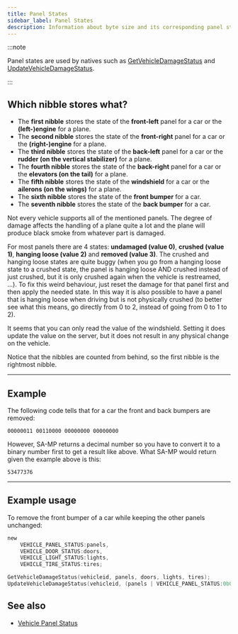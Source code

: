 ```yaml
---
title: Panel States
sidebar_label: Panel States
description: Information about byte size and its corresponding panel state bits.
---
```


:::note

Panel states are used by natives such as [GetVehicleDamageStatus](../functions/GetVehicleDamageStatus) and [UpdateVehicleDamageStatus](../functions/UpdateVehicleDamageStatus).

:::

## Which nibble stores what?

- The **first nibble** stores the state of the **front-left** panel for a car or the **(left-)engine** for a plane.
- The **second nibble** stores the state of the **front-right** panel for a car or the **(right-)engine** for a plane.
- The **third nibble** stores the state of the **back-left** panel for a car or the **rudder (on the vertical stabilizer)** for a plane.
- The **fourth nibble** stores the state of the **back-right** panel for a car or the **elevators (on the tail)** for a plane.
- The **fifth nibble** stores the state of the **windshield** for a car or the **ailerons (on the wings)** for a plane.
- The **sixth nibble** stores the state of the **front bumper** for a car.
- The **seventh nibble** stores the state of the **back bumper** for a car.

Not every vehicle supports all of the mentioned panels. The degree of damage affects the handling of a plane quite a lot and the plane will produce black smoke from whatever part is damaged.

For most panels there are 4 states: **undamaged (value 0)**, **crushed (value 1)**, **hanging loose (value 2)** and **removed (value 3)**. The crushed and hanging loose states are quite buggy (when you go from a hanging loose state to a crushed state, the panel is hanging loose AND crushed instead of just crushed, but it is only crushed again when the vehicle is restreamed, ...). To fix this weird behaviour, just reset the damage for that panel first and then apply the needed state. In this way it is also possible to have a panel that is hanging loose when driving but is not physically crushed (to better see what this means, go directly from 0 to 2, instead of going from 0 to 1 to 2).

It seems that you can only read the value of the windshield. Setting it does update the value on the server, but it does not result in any physical change on the vehicle.

Notice that the nibbles are counted from behind, so the first nibble is the rightmost nibble.

---
  
## Example

The following code tells that for a car the front and back bumpers are removed:

`00000011 00110000 00000000 00000000`

However, SA-MP returns a decimal number so you have to convert it to a binary number first to get a result like above. What SA-MP would return given the example above is this:

`53477376`

---
  
## Example usage

To remove the front bumper of a car while keeping the other panels unchanged:

```c
new 
	VEHICLE_PANEL_STATUS:panels,
	VEHICLE_DOOR_STATUS:doors,
	VEHICLE_LIGHT_STATUS:lights,
	VEHICLE_TIRE_STATUS:tires;

GetVehicleDamageStatus(vehicleid, panels, doors, lights, tires);
UpdateVehicleDamageStatus(vehicleid, (panels | VEHICLE_PANEL_STATUS:0b00000000001100000000000000000000), doors, lights, tires); // The '0b' part means that the following number is in binary. Just the same way that '0x' indicates a hexadecimal number.
```

## See also

- [Vehicle Panel Status](../resources/vehicle-panel-status)
